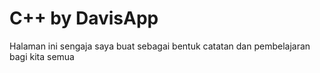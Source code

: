 # C++ by DavisApp
Halaman ini sengaja saya buat sebagai bentuk catatan dan pembelajaran bagi kita semua
